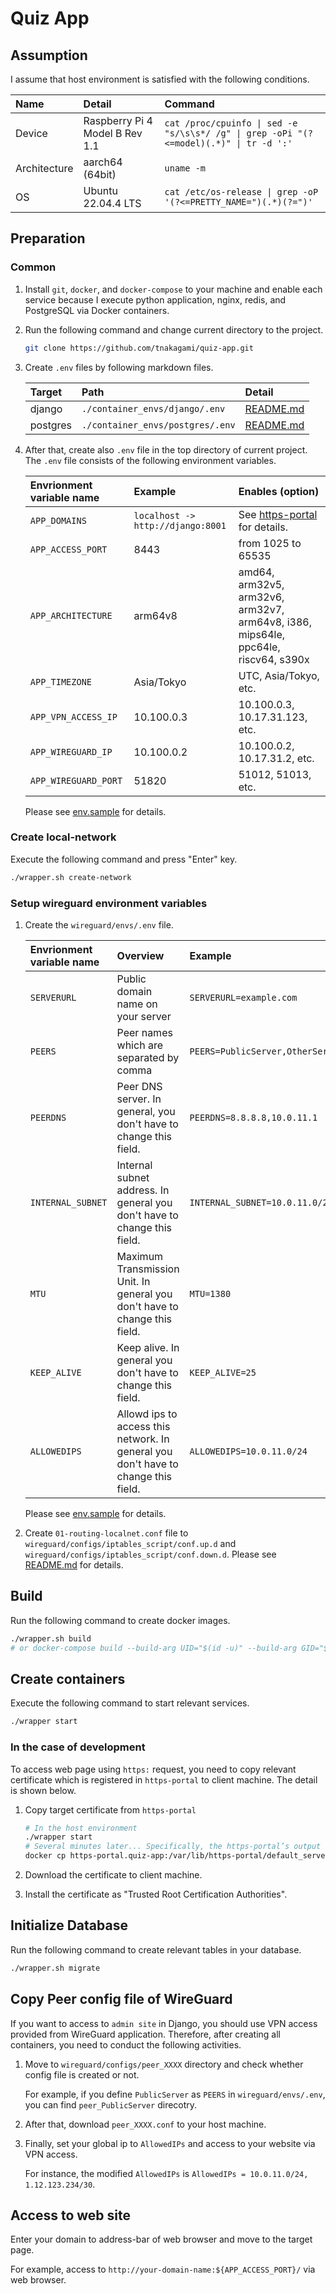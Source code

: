# Quiz App
## Assumption
I assume that host environment is satisfied with the following conditions.

| Name | Detail | Command |
| :---- | :---- | :---- |
| Device | Raspberry Pi 4 Model B Rev 1.1 | `cat /proc/cpuinfo \| sed -e "s/\s\s*/ /g" \| grep -oPi "(?<=model)(.*)" \| tr -d ':'` |
| Architecture | aarch64 (64bit) | `uname -m` |
| OS | Ubuntu 22.04.4 LTS | `cat /etc/os-release \| grep -oP '(?<=PRETTY_NAME=")(.*)(?=")'` |

## Preparation
### Common
1. Install `git`, `docker`, and `docker-compose` to your machine and enable each service because I execute python application, nginx, redis, and PostgreSQL via Docker containers.

1. Run the following command and change current directory to the project.

    ```bash
    git clone https://github.com/tnakagami/quiz-app.git
    ```

1. Create `.env` files by following markdown files.

    | Target | Path | Detail |
    | :---- | :---- | :---- |
    | django | `./container_envs/django/.env` | [README.md](./container_envs/django/README.md) |
    | postgres | `./container_envs/postgres/.env` | [README.md](./container_envs/postgres/README.md) |

1. After that, create also `.env` file in the top directory of current project. The `.env` file consists of the following environment variables.

    | Envrionment variable name | Example | Enables (option) |
    | :---- | :---- | :---- |
    | `APP_DOMAINS` | `localhost -> http://django:8001` | See [https-portal](https://github.com/SteveLTN/https-portal) for details. |
    | `APP_ACCESS_PORT` | 8443 | from 1025 to 65535 |
    | `APP_ARCHITECTURE` | arm64v8 | amd64, arm32v5, arm32v6, arm32v7, arm64v8, i386, mips64le, ppc64le, riscv64, s390x |
    | `APP_TIMEZONE` | Asia/Tokyo | UTC, Asia/Tokyo, etc. |
    | `APP_VPN_ACCESS_IP` | 10.100.0.3 | 10.100.0.3, 10.17.31.123, etc. |
    | `APP_WIREGUARD_IP` | 10.100.0.2 | 10.100.0.2, 10.17.31.2, etc. |
    | `APP_WIREGUARD_PORT` | 51820 | 51012, 51013, etc. |

    Please see [env.sample](./env.sample) for details.

### Create local-network
Execute the following command and press "Enter" key.

```bash
./wrapper.sh create-network
```

### Setup wireguard environment variables
1. Create the `wireguard/envs/.env` file.

    | Envrionment variable name | Overview | Example |
    | :---- | :---- | :---- |
    | `SERVERURL` | Public domain name on your server | `SERVERURL=example.com` |
    | `PEERS` | Peer names which are separated by comma | `PEERS=PublicServer,OtherServer` |
    | `PEERDNS` | Peer DNS server. In general, you don't have to change this field. | `PEERDNS=8.8.8.8,10.0.11.1` |
    | `INTERNAL_SUBNET` | Internal subnet address. In general you don't have to change this field.  | `INTERNAL_SUBNET=10.0.11.0/24` |
    | `MTU` | Maximum Transmission Unit. In general you don't have to change this field. | `MTU=1380` |
    | `KEEP_ALIVE` | Keep alive. In general you don't have to change this field. | `KEEP_ALIVE=25` |
    | `ALLOWEDIPS` | Allowd ips to access this network. In general you don't have to change this field. | `ALLOWEDIPS=10.0.11.0/24` |

    Please see [env.sample](./wireguard/envs/env.sample) for details.

1. Create `01-routing-localnet.conf` file to `wireguard/configs/iptables_script/conf.up.d` and `wireguard/configs/iptables_script/conf.down.d`. Please see [README.md](./wireguard/configs/iptables_script/README.md) for details.

## Build
Run the following command to create docker images.

```bash
./wrapper.sh build
# or docker-compose build --build-arg UID="$(id -u)" --build-arg GID="$(id -g)"
```

## Create containers
Execute the following command to start relevant services.

```bash
./wrapper start
```

### In the case of development
To access web page using `https:` request, you need to copy relevant certificate which is registered in `https-portal` to client machine. The detail is shown below.

1. Copy target certificate from `https-portal`

    ```bash
    # In the host environment
    ./wrapper start
    # Several minutes later... Specifically, the https-portal’s output log includes "s6-rc: info: service legacy-services successfully started".
    docker cp https-portal.quiz-app:/var/lib/https-portal/default_server/default_server.crt .
    ```

1. Download the certificate to client machine.
1. Install the certificate as "Trusted Root Certification Authorities".

## Initialize Database
Run the following command to create relevant tables in your database.

```bash
./wrapper.sh migrate
```

## Copy Peer config file of WireGuard
If you want to access to `admin site` in Django, you should use VPN access provided from WireGuard application.
Therefore, after creating all containers, you need to conduct the following activities.

1. Move to `wireguard/configs/peer_XXXX` directory and check whether config file is created or not.

    For example, if you define `PublicServer` as `PEERS` in `wireguard/envs/.env`, you can find `peer_PublicServer` direcotry.

1. After that, download `peer_XXXX.conf` to your host machine.
1. Finally, set your global ip to `AllowedIPs` and access to your website via VPN access.

    For instance, the modified `AllowedIPs` is `AllowedIPs = 10.0.11.0/24, 1.12.123.234/30`.

## Access to web site
Enter your domain to address-bar of web browser and move to the target page.

For example, access to `http://your-domain-name:${APP_ACCESS_PORT}/` via web browser.